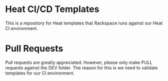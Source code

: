 Heat CI/CD Templates
====================

This is a repository for Heat templates that Rackspace runs against
our Heat CI environment.

Pull Requests
=============

Pull requests are greatly appreciated.  However, please only make PULL
requests against the DEV folder. The reason for this is we need to
validate templates for our CI environment.
